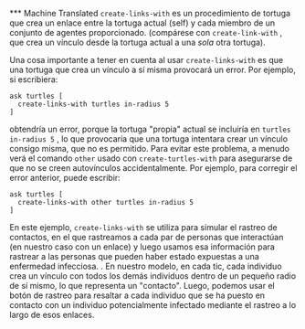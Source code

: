 ﻿*** Machine Translated
`create-links-with` es un procedimiento de tortuga que crea un enlace entre la tortuga actual (self) y cada miembro de un conjunto de agentes proporcionado. (compárese con `create-link-with` , que crea un vínculo desde la tortuga actual a una *sola* otra tortuga).

Una cosa importante a tener en cuenta al usar `create-links-with` es que una tortuga que crea un vínculo a sí misma provocará un error. Por ejemplo, si escribiera: 

```
ask turtles [
  create-links-with turtles in-radius 5
]
```
 obtendría un error, porque la tortuga "propia" actual se incluiría en `turtles in-radius 5` , lo que provocaría que una tortuga intentara crear un vínculo consigo misma, que no es permitido. Para evitar este problema, a menudo verá el comando `other` usado con `create-turtles-with` para asegurarse de que no se creen autovínculos accidentalmente. Por ejemplo, para corregir el error anterior, puede escribir: 

```
ask turtles [
  create-links-with other turtles in-radius 5
]
```
 En este ejemplo, `create-links-with` se utiliza para simular el rastreo de contactos, en el que rastreamos a cada par de personas que interactúan (en nuestro caso con un enlace) y luego usamos esa información para rastrear a las personas que pueden haber estado expuestas a una enfermedad infecciosa. . En nuestro modelo, en cada tic, cada individuo crea un vínculo con todos los demás individuos dentro de un pequeño radio de sí mismo, lo que representa un "contacto". Luego, podemos usar el botón de rastreo para resaltar a cada individuo que se ha puesto en contacto con un individuo potencialmente infectado mediante el rastreo a lo largo de esos enlaces.